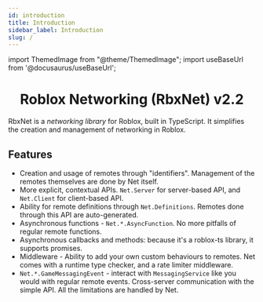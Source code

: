 ```yaml
---
id: introduction
title: Introduction
sidebar_label: Introduction
slug: /
---
```

import ThemedImage from "@theme/ThemedImage";
import useBaseUrl from '@docusaurus/useBaseUrl';

<div align="center">
    <ThemedImage
        alt="Net Logo"
        sources={{
            light: useBaseUrl("img/net2.svg"),
            dark: useBaseUrl("img/net2-light.svg")
        }}
    />
</div>
<div align="center">
	<h1>Roblox Networking (RbxNet) v2.2</h1>
    	<a href="https://www.npmjs.com/package/@rbxts/net">
	</a>
</div>

RbxNet is a _networking library_ for Roblox, built in TypeScript. It simplifies the creation and management of networking in Roblox.

## Features

- Creation and usage of remotes through "identifiers". Management of the remotes themselves are done by Net itself.
- More explicit, contextual APIs. `Net.Server` for server-based API, and `Net.Client` for client-based API.
- Ability for remote definitions through `Net.Definitions`. Remotes done through this API are auto-generated.
- Asynchronous functions - `Net.*.AsyncFunction`. No more pitfalls of regular remote functions.
- Asynchronous callbacks and methods: because it's a roblox-ts library, it supports promises.
- Middleware - Ability to add your own custom behaviours to remotes. Net comes with a runtime type checker, and a rate limiter middleware.
- `Net.*.GameMessagingEvent` - interact with `MessagingService` like you would with regular remote events. Cross-server communication with the simple API. All the limitations are handled by Net.
